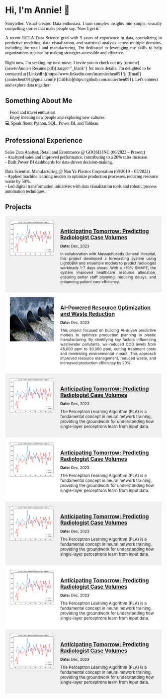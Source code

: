 # Hi, I'm Annie! 👋  
<p style="font-family: Calibri; font-size: 12 px; color: black; text-align: justify;">
Storyteller. Visual creator. Data enthusiast. I turn complex insights into simple, visually compelling stories that make people say, 'Now I get it.'</p>

<p style="font-family: Calibri; font-size: 12 px; color: black; text-align: justify;">   
A recent UCLA Data Science grad with 5 years of experience in data, specializing in predictive modeling, data visualization, and statistical analysis across multiple domains, including the retail and manufacturing. I'm dedicated to leveraging my skills to help organizations succeed by making strategies accessible and effective. <br>
</p>

<span style="font-family: Calibri; color: black; text-align: justify;">
Right now, I'm seeking my next move. I invite you to check out my [resume](assets/Annie's Resume.pdf){:target="_blank"} for more details. I'm delighted to be contacted at [LinkedIn](https://www.linkedin.com/in/anniechen091/)/ [Email](anniechen091@gmail.com)/ [GitHub](https://github.com/anniechen091). Let's connect and explore data together!  <br>
</span>

   
  
## Something About Me

<p style="font-family: Calibri; font-size: 12 px; color: black;">
🍰 Food and travel enthusiast <br>
🤝 Enjoy meeting new people and exploring new cultures  <br>
💻 Speak fluent Python, SQL, Power BI, and Tableau 
</p>

  
  
## Professional Experience

<p style="font-family: Calibri; font-size: 12 px; color: black;">
<bold>Sales Data Analyst, Retail and Ecommerce @ GOOSH INC</bold> (06/2023 – Present)  <br>
  - Analyzed sales and improved performance, contributing to a 20% sales increase. <br>
  - Built Power BI dashboards for data-driven decision-making. <br>
</p>
<p style="font-family: Calibri; font-size: 12 px; color: black;">  
<bold>Data Scientist, Manufacturing @ Nan Ya Plastics Corporation</bold>  (08/2019 – 05/2022)  <br>
  - Applied machine learning models to optimize production processes, reducing resource waste by 50%. <br>
  - Led digital transformation initiatives with data visualization tools and robotic process automation techniques.
</p>
  


## Projects


<div style="overflow: hidden; background-color: #f0f0f0; padding: 15px;">

<div style="float: left; width: 30%; margin-right: 20px; height:auto; max-height:200px; display: flex; align-items: center; justify-content: center;">
<img src="assets/img/Anticipating Tomorrow cover.png" alt="Anticipating Tomorrow" style="width: 100%; height: auto;">
</div>

<div style="float: left; width: 65%;">
<h3 style="font-size: 17px; margin-bottom: 10px;">
    <a href="assets/Anticipating%20Tomorrow%20Predicting%20Radiologist%20Case%20Volumes.pdf" target="_blank">
        Anticipating Tomorrow: Predicting Radiologist Case Volumes
    </a>
</h3>
<p style="font-size: 12px; margin: 10px 0;"><strong>Date:</strong> Dec, 2023</p>
<p style="font-size: 12px; margin-top: 5px; text-align: justify;">In collaboration with Massachusetts General Hospital, this project developed a forecasting system using LightGBM and ensemble models to predict radiologist workloads 1-7 days ahead. With a <10% SMAPE, the system improved healthcare resource allocation, ensuring better staff planning, reducing delays, and enhancing patient care efficiency.</p>
</div>

<div style="clear: both;"></div>
</div>


<div style="overflow: hidden; background-color: #ffffff; padding: 15px;">

<div style="float: left; width: 30%; margin-right: 20px; height:auto; max-height:200px; ">
<img src="assets/img/Resource Optimization and Waste Reduction-cover.jpg" alt="Anticipating Tomorrow" style="width: 100%; height: auto;">
</div>

<div style="float: left; width: 65%;">
<h3 style="font-size: 17px; margin-bottom: 10px;">
    <a href="https://anniechen091.wixsite.com/anniechen/cod-reduction" target="_blank">
    AI-Powered Resource Optimization and Waste Reduction
   </a>
</h3>
<p style="font-size: 12px; margin: 10px 0;"><strong>Date:</strong> Dec, 2023</p>
<p style="font-size: 12px; margin-top: 5px; text-align: justify;">This project focused on building AI-driven predictive models to optimize production planning in plastic manufacturing. By identifying key factors influencing wastewater pollutants, we reduced COD levels from 45,000 ppm to 30,000 ppm, cutting treatment costs and minimizing environmental impact. This approach improved resource management, reduced waste, and increased production efficiency by 20%.</p>
</div>

<div style="clear: both;"></div>
</div>


<div style="overflow: hidden; background-color: #f0f0f0; padding: 15px;">

<div style="float: left; width: 30%; margin-right: 20px; height:auto; max-height:200px; ">
<img src="assets/img/Anticipating Tomorrow cover.png" alt="Anticipating Tomorrow" style="width: 100%; height: auto;">
</div>

<div style="float: left; width: 65%;">
<h3 style="font-size: 17px; margin-bottom: 10px;">
    <a href="assets/Anticipating%20Tomorrow%20Predicting%20Radiologist%20Case%20Volumes.pdf" target="_blank">
        Anticipating Tomorrow: Predicting Radiologist Case Volumes
    </a>
</h3>
<p style="font-size: 12px; margin: 10px 0;"><strong>Date:</strong> Dec, 2023</p>
<p style="font-size: 13px; margin-top: 5px;">The Perceptron Learning Algorithm (PLA) is a fundamental concept in neural network training, providing the groundwork for understanding how single-layer perceptrons learn from input data.</p>
</div>

<div style="clear: both;"></div>
</div>

<div style="overflow: hidden; background-color: #ffffff; padding: 15px;">

<div style="float: left; width: 30%; margin-right: 20px; height:auto; max-height:200px; ">
<img src="assets/img/Anticipating Tomorrow cover.png" alt="Anticipating Tomorrow" style="width: 100%; height: auto;">
</div>

<div style="float: left; width: 65%;">
<h3 style="font-size: 17px; margin-bottom: 10px;">
    <a href="assets/Anticipating%20Tomorrow%20Predicting%20Radiologist%20Case%20Volumes.pdf" target="_blank">
        Anticipating Tomorrow: Predicting Radiologist Case Volumes
    </a>
</h3>
<p style="font-size: 12px; margin: 10px 0;"><strong>Date:</strong> Dec, 2023</p>
<p style="font-size: 13px; margin-top: 5px;">The Perceptron Learning Algorithm (PLA) is a fundamental concept in neural network training, providing the groundwork for understanding how single-layer perceptrons learn from input data.</p>
</div>

<div style="clear: both;"></div>
</div>

<div style="overflow: hidden; background-color: #f0f0f0; padding: 15px;">

<div style="float: left; width: 30%; margin-right: 20px; height:auto; max-height:200px; ">
<img src="assets/img/Anticipating Tomorrow cover.png" alt="Anticipating Tomorrow" style="width: 100%; height: auto;">
</div>

<div style="float: left; width: 65%;">
<h3 style="font-size: 17px; margin-bottom: 10px;">
    <a href="assets/Anticipating%20Tomorrow%20Predicting%20Radiologist%20Case%20Volumes.pdf" target="_blank">
        Anticipating Tomorrow: Predicting Radiologist Case Volumes
    </a>
</h3>
<p style="font-size: 12px; margin: 10px 0;"><strong>Date:</strong> Dec, 2023</p>
<p style="font-size: 13px; margin-top: 5px;">The Perceptron Learning Algorithm (PLA) is a fundamental concept in neural network training, providing the groundwork for understanding how single-layer perceptrons learn from input data.</p>
</div>

<div style="clear: both;"></div>
</div>

<div style="overflow: hidden; background-color: #ffffff; padding: 15px;">

<div style="float: left; width: 30%; margin-right: 20px; height:auto; max-height:200px; ">
<img src="assets/img/Anticipating Tomorrow cover.png" alt="Anticipating Tomorrow" style="width: 100%; height: auto;">
</div>

<div style="float: left; width: 65%;">
<h3 style="font-size: 17px; margin-bottom: 10px;">
    <a href="assets/Anticipating%20Tomorrow%20Predicting%20Radiologist%20Case%20Volumes.pdf" target="_blank">
        Anticipating Tomorrow: Predicting Radiologist Case Volumes
    </a>
</h3>
<p style="font-size: 12px; margin: 10px 0;"><strong>Date:</strong> Dec, 2023</p>
<p style="font-size: 13px; margin-top: 5px;">The Perceptron Learning Algorithm (PLA) is a fundamental concept in neural network training, providing the groundwork for understanding how single-layer perceptrons learn from input data.</p>
</div>

<div style="clear: both;"></div>
</div>

<div style="overflow: hidden; background-color: #f0f0f0; padding: 15px;">

<div style="float: left; width: 30%; margin-right: 20px; height:auto; max-height:200px; ">
<img src="assets/img/Anticipating Tomorrow cover.png" alt="Anticipating Tomorrow" style="width: 100%; height: auto;">
</div>

<div style="float: left; width: 65%;">
<h3 style="font-size: 17px; margin-bottom: 10px;">
    <a href="assets/Anticipating%20Tomorrow%20Predicting%20Radiologist%20Case%20Volumes.pdf" target="_blank">
        Anticipating Tomorrow: Predicting Radiologist Case Volumes
    </a>
</h3>
<p style="font-size: 12px; margin: 10px 0;"><strong>Date:</strong> Dec, 2023</p>
<p style="font-size: 13px; margin-top: 5px;">The Perceptron Learning Algorithm (PLA) is a fundamental concept in neural network training, providing the groundwork for understanding how single-layer perceptrons learn from input data.</p>
</div>

<div style="clear: both;"></div>
</div>



